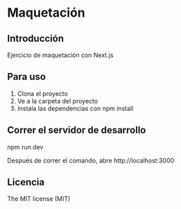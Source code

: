 # Maquetación

## Introducción

Ejercicio de maquetación con Next.js

## Para uso

1. Clona el proyecto
2. Ve a la carpeta del proyecto
3. Instala las dependencias con npm install

## Correr el servidor de desarrollo

npm run dev

Después de correr el comando, abre http://localhost:3000

## Licencia
The MIT license (MIT)

